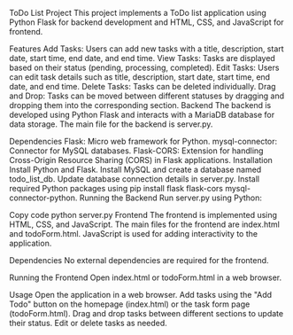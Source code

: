 ToDo List Project
This project implements a ToDo list application using Python Flask for backend development and HTML, CSS, and JavaScript for frontend.

Features
Add Tasks: Users can add new tasks with a title, description, start date, start time, end date, and end time.
View Tasks: Tasks are displayed based on their status (pending, processing, completed).
Edit Tasks: Users can edit task details such as title, description, start date, start time, end date, and end time.
Delete Tasks: Tasks can be deleted individually.
Drag and Drop: Tasks can be moved between different statuses by dragging and dropping them into the corresponding section.
Backend
The backend is developed using Python Flask and interacts with a MariaDB database for data storage. The main file for the backend is server.py.

Dependencies
Flask: Micro web framework for Python.
mysql-connector: Connector for MySQL databases.
Flask-CORS: Extension for handling Cross-Origin Resource Sharing (CORS) in Flask applications.
Installation
Install Python and Flask.
Install MySQL and create a database named todo_list_db.
Update database connection details in server.py.
Install required Python packages using pip install flask flask-cors mysql-connector-python.
Running the Backend
Run server.py using Python:

Copy code
python server.py
Frontend
The frontend is implemented using HTML, CSS, and JavaScript. The main files for the frontend are index.html and todoForm.html. JavaScript is used for adding interactivity to the application.

Dependencies
No external dependencies are required for the frontend.

Running the Frontend
Open index.html or todoForm.html in a web browser.

Usage
Open the application in a web browser.
Add tasks using the "Add Todo" button on the homepage (index.html) or the task form page (todoForm.html).
Drag and drop tasks between different sections to update their status.
Edit or delete tasks as needed.